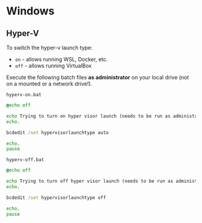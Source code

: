 # Windows

## Hyper-V

To switch the hyper-v launch type:

- `on` - allows running WSL, Docker, etc.
- `off` - allows running VirtualBox

Execute the following batch files **as administrator** on your local drive (not on a mounted or a network drive!).

`hyperv-on.bat`

```bat
@echo off

echo Trying to turn on hyper visor launch (needs to be run as administrator) . . .
echo.

bcdedit /set hypervisorlaunchtype auto

echo.
pause
```

`hyperv-off.bat`

```bat
@echo off

echo Trying to turn off hyper visor launch (needs to be run as administrator) . . .
echo.

bcdedit /set hypervisorlaunchtype off

echo.
pause
```
